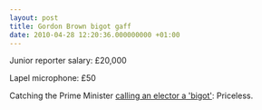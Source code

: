 ```yaml
---
layout: post
title: Gordon Brown bigot gaff
date: 2010-04-28 12:20:36.000000000 +01:00
---
```


Junior reporter salary: £20,000

Lapel microphone: £50

Catching the Prime Minister [calling an elector a 'bigot'](http://news.bbc.co.uk/1/hi/uk_politics/election_2010/8649012.stm): Priceless.

